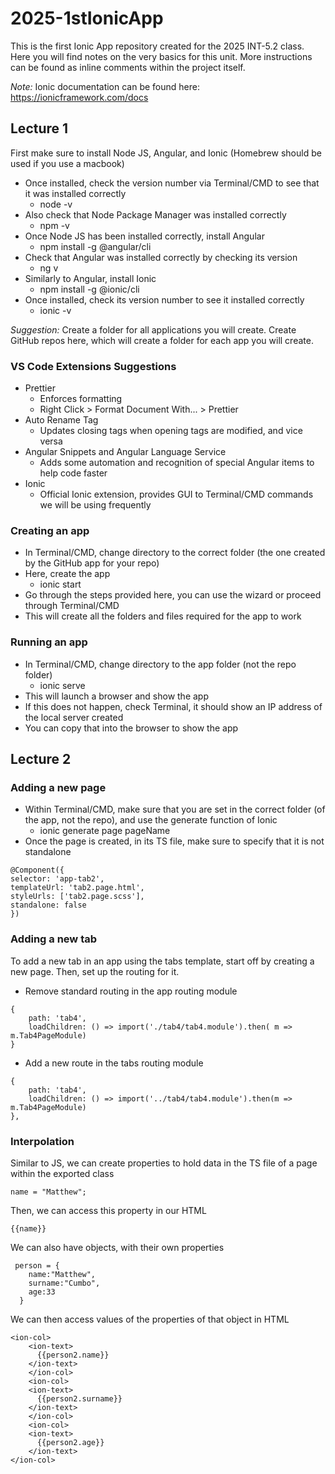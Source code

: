 # 2025-1stIonicApp
This is the first Ionic App repository created for the 2025 INT-5.2 class. 
Here you will find notes on the very basics for this unit. More instructions can be found as inline comments within the project itself. 

*Note:* Ionic documentation can be found here: https://ionicframework.com/docs

## Lecture 1 
First make sure to install Node JS, Angular, and Ionic (Homebrew should be used if you use a macbook)

- Once installed, check the version number via Terminal/CMD to see that it was installed correctly
    - node -v
- Also check that Node Package Manager was installed correctly 
    - npm -v
- Once Node JS has been installed correctly, install Angular
    - npm install -g @angular/cli
- Check that Angular was installed correctly by checking its version 
    - ng v
- Similarly to Angular, install Ionic
    - npm install -g @ionic/cli
- Once installed, check its version number to see it installed correctly
    - ionic -v

*Suggestion:* Create a folder for all applications you will create. Create GitHub repos here, which will create a folder for each app you will create. 

### VS Code Extensions Suggestions
- Prettier
    - Enforces formatting
    - Right Click > Format Document With... > Prettier
- Auto Rename Tag
    - Updates closing tags when opening tags are modified, and vice versa
- Angular Snippets and Angular Language Service
    - Adds some automation and recognition of special Angular items to help code faster
- Ionic 
    - Official Ionic extension, provides GUI to Terminal/CMD commands we will be using frequently

### Creating an app
- In Terminal/CMD, change directory to the correct folder (the one created by the GitHub app for your repo)
- Here, create the app
    - ionic start
- Go through the steps provided here, you can use the wizard or proceed through Terminal/CMD
- This will create all the folders and files required for the app to work 

### Running an app
- In Terminal/CMD, change directory to the app folder (not the repo folder)
    - ionic serve
- This will launch a browser and show the app
- If this does not happen, check Terminal, it should show an IP address of the local server created
- You can copy that into the browser to show the app 

## Lecture 2
### Adding a new page
- Within Terminal/CMD, make sure that you are set in the correct folder (of the app, not the repo), and use the generate function of Ionic
    - ionic generate page pageName
- Once the page is created, in its TS file, make sure to specify that it is not standalone
```
@Component({
selector: 'app-tab2',
templateUrl: 'tab2.page.html',
styleUrls: ['tab2.page.scss'],
standalone: false
})
```
### Adding a new tab
To add a new tab in an app using the tabs template, start off by creating a new page. Then, set up the routing for it. 
- Remove standard routing in the app routing module
```
{
    path: 'tab4',
    loadChildren: () => import('./tab4/tab4.module').then( m => m.Tab4PageModule)
}
```
- Add a new route in the tabs routing module
```
{
    path: 'tab4',
    loadChildren: () => import('../tab4/tab4.module').then(m => m.Tab4PageModule)
},
```
### Interpolation
Similar to JS, we can create properties to hold data in the TS file of a page within the exported class
```
name = "Matthew";
```
Then, we can access this property in our HTML
```
{{name}}
```
We can also have objects, with their own properties
```
 person = {
    name:"Matthew",
    surname:"Cumbo",
    age:33
  }
```
We can then access values of the properties of that object in HTML 
```
<ion-col>
    <ion-text>
      {{person2.name}}
    </ion-text>
    </ion-col>
    <ion-col>
    <ion-text>
      {{person2.surname}}
    </ion-text>
    </ion-col>
    <ion-col>
    <ion-text>
      {{person2.age}}
    </ion-text>
</ion-col>
```

